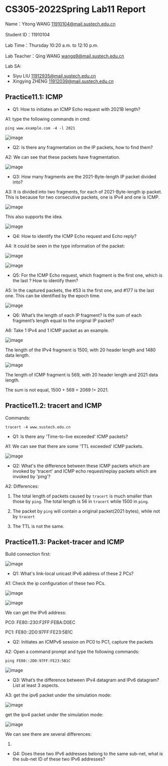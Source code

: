 # CS305-2022Spring Lab11 Report
Name：Yitong WANG 11910104@mail.sustech.edu.cn

Student ID：11910104

Lab Time：Thursday 10:20 a.m. to 12:10 p.m.

Lab Teacher：Qing WANG wangq9@mail.sustech.edu.cn

Lab SA:
- Siyu LIU 11912935@mail.sustech.edu.cn
- Xingying ZHENG 11912039@mail.sustech.edu.cn

## Practice11.1: ICMP
- Q1: How to initiates an ICMP Echo request with 2021B length?

A1: type the following commands in cmd:

```
ping www.example.com -4 -l 2021
```

![image](https://user-images.githubusercontent.com/64548919/165669531-38fde1a5-7a26-4ddd-aa7c-8ec0339ef19d.png)


- Q2: Is there any fragmentation on the IP packets, how to find them?

A2: We can see that these packets have fragmentation.

![image](https://user-images.githubusercontent.com/64548919/165670908-b4157c09-d85a-4473-8fb1-9fa1fd72f214.png)


- Q3: How many fragments are the 2021-Byte-length IP packet divided into?

A3: It is divided into two fragments, for each of 2021-Byte-length ip packet.
This is because for two consecutive packets, one is IPv4 and one is ICMP.

![image](https://user-images.githubusercontent.com/64548919/165671085-f1648caa-0700-4a4f-8d49-c793c827f5ae.png)

This also supports the idea.

![image](https://user-images.githubusercontent.com/64548919/165671262-836387f7-3daf-42dc-a78d-6bdadef0b1b7.png)

- Q4: How to identify the ICMP Echo request and Echo reply?

A4: It could be seen in the type information of the packet:

![image](https://user-images.githubusercontent.com/64548919/165671417-23a49718-6aea-4910-ab0f-648879942e67.png)

![image](https://user-images.githubusercontent.com/64548919/165671457-b151316b-9c54-4ab4-9f29-0ed5dfab3a91.png)

- Q5: For the ICMP Echo request, which fragment is the first one, which is the last ? How to identify them?

A5: In the captured packets, the #53 is the first one, and #177 is the last one. This can be identified by the epoch time.

![image](https://user-images.githubusercontent.com/64548919/165671760-cee76672-8e7c-4f0f-b1cf-135a25abcd14.png)

- Q6: What’s the length of each IP fragment? Is the sum of each fragment’s length equal to the original IP packet?

A6: Take 1 IPv4 and 1 ICMP packet as an example.

![image](https://user-images.githubusercontent.com/64548919/165672008-2a5d7dd3-b827-4961-ac6a-0c8411c85d98.png)

The length of the IPv4 fragment is 1500, with 20 header length and 1480 data length.

![image](https://user-images.githubusercontent.com/64548919/165672231-f4b3e28b-fb66-471b-a007-69efe94fb37d.png)

The length of ICMP fragment is 569, with 20 header length and 2021 data length.

The sum is not equal, 1500 + 569 = 2069 != 2021.

## Practice11.2: tracert and ICMP

Commands: 

```
tracert -4 www.sustech.edu.cn
```

- Q1: Is there any 'Time-to-live exceeded' ICMP packets? 

A1: We can see that there are some 'TTL exceeded' ICMP packets.

![image](https://user-images.githubusercontent.com/64548919/165673522-f3232c8b-de37-42ef-bab4-cc3dd7aedcbb.png)

- Q2: What's the difference between these ICMP packets which are invoked by 'tracert' and ICMP echo request/replay packets which are invoked by 'ping'?

A2: Differences:

1. The total length of packets caused by `tracert` is much smaller than those by `ping`. The total length is 56 in `tracert` while 1500 in `ping`.

2. The packet by `ping` will contain a original packet(2021 bytes), while not by `tracert`

3. The TTL is not the same.

## Practice11.3: Packet-tracer and ICMP
Build connection first:

![image](https://user-images.githubusercontent.com/64548919/166176693-11ca628e-99b4-4436-9319-c0e8e7d00810.png)

- Q1: What's link-local unicast IPv6 address of these 2 PCs?

A1: Check the ip configuration of these two PCs.

![image](https://user-images.githubusercontent.com/64548919/166176763-476752ad-9291-432e-8708-63c4c42603f3.png)

![image](https://user-images.githubusercontent.com/64548919/166176779-64be33f9-36b8-47c5-b2f5-c61476f2d20f.png)

We can get the IPv6 address:

PC0: FE80::230:F2FF:FEBA:D0EC

PC1: FE80::2D0:97FF:FE23:5B1C

- Q2: Initiates an ICMPv6 session on PC0 to PC1, capture the packets

A2: Open a command prompt and type the following commands:

```
ping FE80::2D0:97FF:FE23:5B1C
```

![image](https://user-images.githubusercontent.com/64548919/166176937-fa7626cd-47b4-44ad-87cd-09d21b7a3e03.png)

- Q3: What’s the difference between IPv4 datagram and IPv6 datagram? List at least 3 aspects.

A3: get the ipv6 packet under the simulation mode:

![image](https://user-images.githubusercontent.com/64548919/166177811-5a93a246-2334-48e5-a3c6-57abceddaa95.png)

get the ipv4 packet under the simulation mode:

![image](https://user-images.githubusercontent.com/64548919/166178227-3e5bdd25-6d06-4e95-9230-e70f138389d0.png)

We can see there are several differences:

1.

- Q4: Does these two IPv6 addresses belong to the same sub-net, what is the sub-net ID of these two IPv6 addresses?
